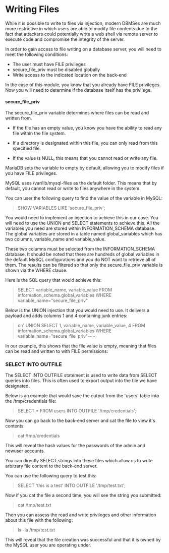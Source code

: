 # Writing Files

While it is possible to write to files via injection, modern DBMSes are much more restrictive in which users are able to modify file contents due to the fact that attackers could potentially write a web shell via remote server to execute code and compromise the integrity of the server.

In order to gain access to file writing on a database server, you will need to meet the following conditions:

- The user must have FILE privileges
- secure_file_priv must be disabled globally
- Write access to the indicated location on the back-end

In the case of this module, you know that you already have FILE privileges. Now you will need to determine if the database itself has the privilege.

#### secure_file_priv

The secure_file_priv variable determines where files can be read and written from. 

- If the file has an empty value, you know you have the ability to read any file within the file system.

- If a directory is designated within this file, you can only read from this specified file.

- If the value is NULL, this means that you cannot read or write any file.

MariaDB sets the variable to empty by default, allowing you to modify files if you have FILE privileges.

MySQL uses /var/lib/mysql-files as the default folder. This means that by default, you cannot read or write to files anywhere in the system. 

You can user the following query to find the value of the variable in MySQL:

>SHOW VARIABLES LIKE 'secure_file_priv';

You would need to implement an injection to achieve this in our case. You will need to use the UNION and SELECT statements to achieve this. All the variables you need are stored within INFORMATION_SCHEMA database. The global variables are stored in a table named global_variables which has two columns, variable_name and variable_value.

These two columns must be selected from the INFORMATION_SCHEMA database. It should be noted that there are hundreds of global variables in the default MySQL configurations and you do NOT want to retrieve all of them. The results can be filtered so that only the secure_file_priv variable is shown via the WHERE clause.

Here is the SQL query that would achieve this:

>SELECT variable_name, variable_value FROM information_schema.global_variables WHERE variable_name="secure_file_priv"

Below is the UNION injection that you would need to use. It delivers a payload and adds columns 1 and 4 containing junk entries:

>cn' UNION SELECT 1, variable_name, variable_value, 4 FROM information_schema.global_variables WHERE variable_name="secure_file_priv"-- -

In our example, this shows that the file value is empty, meaning that files can be read and written to with FILE permissions:

### SELECT INTO OUTFILE

The SELECT INTO OUTFILE statement is used to write data from SELECT queries into files. This is often used to export output into the file we have designated.

Below is an example that would save the output from the 'users' table into the /tmp/credentials file:

>SELECT \* FROM users INTO OUTFILE '/tmp/credentials';

Now you can go back to the back-end server and cat the file to view it's contents:

>cat /tmp/credentials

This will reveal the hash values for the passwords of the admin and newuser accounts.

You can directly SELECT strings into these files which allow us to write arbitrary file content to the back-end server.

You can use the following query to test this:

>SELECT 'this is a test' INTO OUTFILE '/tmp/test.txt';

Now if you cat the file a second time, you will see the string you submitted:

>cat /tmp/test.txt

Then you can assess the read and write privileges and other information about this file with the following:

>ls -la /tmp/test.txt

This will reveal that the file creation was successful and that it is owned by the MySQL user you are operating under.